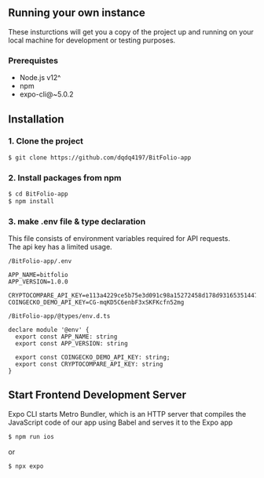 ## Running your own instance

These insturctions will get you a copy of the project up and running on your local machine for development or testing purposes.

### Prerequistes

- Node.js v12^
- npm
- expo-cli@~5.0.2

## Installation

### 1. Clone the project

```bash
$ git clone https://github.com/dqdq4197/BitFolio-app
```

### 2. Install packages from npm

```bash
$ cd BitFolio-app
$ npm install
```

### 3. make .env file & type declaration

This file consists of environment variables required for API requests. <br/>
The api key has a limited usage.

```
/BitFolio-app/.env

APP_NAME=bitfolio
APP_VERSION=1.0.0

CRYPTOCOMPARE_API_KEY=e113a4229ce5b75e3d091c98a15272458d178d93165351447a7b756ee7bb57e1
COINGECKO_DEMO_API_KEY=CG-mqKD5C6enbF3xSKFKcfn52mg
```

```
/BitFolio-app/@types/env.d.ts

declare module '@env' {
  export const APP_NAME: string
  export const APP_VERSION: string

  export const COINGECKO_DEMO_API_KEY: string;
  export const CRYPTOCOMPARE_API_KEY: string
}
```

## Start Frontend Development Server

Expo CLI starts Metro Bundler, which is an HTTP server that compiles the JavaScript code of our app using Babel and serves it to the Expo app

```bash
$ npm run ios
```

or

```
$ npx expo
```
